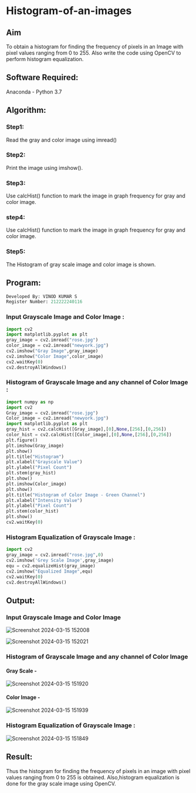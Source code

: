 # Histogram-of-an-images
## Aim
To obtain a histogram for finding the frequency of pixels in an Image with pixel values ranging from 0 to 255. Also write the code using OpenCV to perform histogram equalization.

## Software Required:
Anaconda - Python 3.7

## Algorithm:
### Step1:
Read the gray and color image using imread()

### Step2:
Print the image using imshow().

### Step3:
Use calcHist() function to mark the image in graph frequency for gray and color image.

### step4:
Use calcHist() function to mark the image in graph frequency for gray and color image.

### Step5:
The Histogram of gray scale image and color image is shown.


## Program:

```python
Developed By: VINOD KUMAR S
Register Number: 212222240116
```

### Input Grayscale Image and Color Image : 

```python
import cv2
import matplotlib.pyplot as plt
gray_image = cv2.imread("rose.jpg")
color_image = cv2.imread("newyork.jpg")
cv2.imshow("Gray Image",gray_image)
cv2.imshow("Color Image",color_image)
cv2.waitKey(0)
cv2.destroyAllWindows()
```

### Histogram of Grayscale Image and any channel of Color Image :

```python
import numpy as np
import cv2
Gray_image = cv2.imread("rose.jpg")
Color_image = cv2.imread("newyork.jpg")
import matplotlib.pyplot as plt
gray_hist = cv2.calcHist([Gray_image],[0],None,[256],[0,256])
color_hist = cv2.calcHist([Color_image],[0],None,[256],[0,256])
plt.figure()
plt.imshow(Gray_image)
plt.show()
plt.title("Histogram")
plt.xlabel("Grayscale Value")
plt.ylabel("Pixel Count")
plt.stem(gray_hist)
plt.show()
plt.imshow(Color_image)
plt.show()
plt.title("Histogram of Color Image - Green Channel")
plt.xlabel("Intensity Value")
plt.ylabel("Pixel Count")
plt.stem(color_hist)
plt.show()
cv2.waitKey(0)
```

### Histogram Equalization of Grayscale Image :
```python
import cv2
gray_image = cv2.imread("rose.jpg",0)
cv2.imshow('Grey Scale Image',gray_image)
equ = cv2.equalizeHist(gray_image)
cv2.imshow("Equalized Image",equ)
cv2.waitKey(0)
cv2.destroyAllWindows()
```

## Output:

### Input Grayscale Image and Color Image
![Screenshot 2024-03-15 152008](https://github.com/vinodkumar-s/Histogram-of-an-images/assets/113497226/55d5308f-dab7-4569-bf41-d8bd61209d1c)

![Screenshot 2024-03-15 152021](https://github.com/vinodkumar-s/Histogram-of-an-images/assets/113497226/a3f91be3-4dd4-46c2-9967-54e4b0b8386f)

### Histogram of Grayscale Image and any channel of Color Image

#### Gray Scale -

![Screenshot 2024-03-15 151920](https://github.com/vinodkumar-s/Histogram-of-an-images/assets/113497226/308f75c4-6449-4c8e-a74d-6c27121e4aa2)

#### Color Image -

![Screenshot 2024-03-15 151939](https://github.com/vinodkumar-s/Histogram-of-an-images/assets/113497226/3cdd0474-d11c-403e-ad09-35628d20cd84)


### Histogram Equalization of Grayscale Image :

![Screenshot 2024-03-15 151849](https://github.com/vinodkumar-s/Histogram-of-an-images/assets/113497226/31c273ad-17cb-4b42-9ec9-4806b3d4234c)

## Result: 
Thus the histogram for finding the frequency of pixels in an image with pixel values ranging from 0 to 255 is obtained. Also,histogram equalization is done for the gray scale image using OpenCV.
